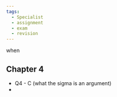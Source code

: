 ```yaml
---
tags:
  - Specialist
  - assignment
  - exam
  - revision
---
```


when 
## Chapter 4
- Q4 - C (what the sigma is an argument)
- 